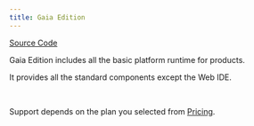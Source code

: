 ```yaml
---
title: Gaia Edition
---
```


<div class="product-tag"><a href="https://github.com/codbex/codbex-gaia" target="_blank">Source Code</a></div>

Gaia Edition includes all the basic platform runtime for products.

It provides all the standard components except the Web IDE.

<br>

Support depends on the plan you selected from <a href="https://www.codbex.com/pricing/">Pricing</a>.

